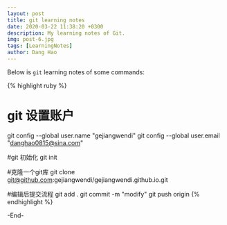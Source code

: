 ```yaml
---
layout: post
title: git learning notes
date: 2020-03-22 11:38:20 +0300
description: My learning notes of Git.
img: post-6.jpg
tags: [LearningNotes]
author: Dang Hao
---
```

Below is `git` learning notes of some commands:

{% highlight ruby %}
# git 设置账户
git config --global user.name "gejiangwendi"
git config --global user.email "danghao0815@sina.com"

#git 初始化
git init

#克隆一个git库
git clone git@github.com:gejiangwendi/gejiangwendi.github.io.git

#编辑后提交流程
git add .
git commit -m "modify"
git push origin
{% endhighlight %}

-End-
